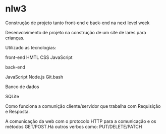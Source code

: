 # nlw3
Construção de projeto tanto front-end e back-end na next level week

Desenvolvimento de projeto na construção de um site de lares para crianças.

Utilizado as tecnologias:

front-end
  HMTL
  CSS
  JavaScript

back-end

  JavaScript
  Node.js
  Git.bash

Banco de dados

  SQLite


Como funciona a comunição cliente/servidor que trabalha com Requisição e Resposta.

A comunicação da web com o protocolo HTTP para a comunicação e os métodos GET/POST.Há outros verbos como: PUT/DELETE/PATCH

